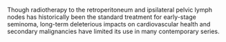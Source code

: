 Though radiotherapy to the retroperitoneum and ipsilateral pelvic lymph nodes has historically been the standard treatment for early-stage seminoma, long-term deleterious impacts on cardiovascular health and secondary malignancies have limited its use in many contemporary series.